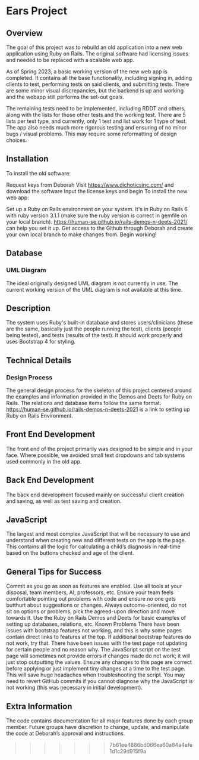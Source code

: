 # Ears Project
## Overview
The goal of this project was to rebuild an old application into a new web application using Ruby on Rails. The original software had licensing issues and needed to be replaced with a scalable web app.

As of Spring 2023, a basic working version of the new web app is completed. It contains all the base functionality, including signing in, adding clients to test, performing tests on said clients, and submitting tests. There are some minor visual discrepancies, but the backend is up and working and the webapp still performs the set-out goals.

The remaining tests need to be implemented, including RDDT and others, along with the lists for those other tests and the working test. There are 5 lists per test type, and currently, only 1 test and list work for 1 type of test. The app also needs much more rigorous testing and ensuring of no minor bugs / visual problems. This may require some reformatting of design choices.

## Installation
To install the old software:

Request keys from Deborah
Visit https://www.dichoticsinc.com/ and download the software
Input the license keys and begin
To install the new web app:

Set up a Ruby on Rails environment on your system. It's in Ruby on Rails 6 with ruby version 3.1.1 (make sure the ruby version is correct in gemfile on your local branch).
https://human-se.github.io/rails-demos-n-deets-2021/ can help you set it up.
Get access to the Github through Deborah and create your own local branch to make changes from.
Begin working!
## Database
### UML Diagram
The ideal originally designed UML diagram is not currently in use. The current working version of the UML diagram is not available at this time.

## Description
The system uses Ruby's built-in database and stores users/clinicians (these are the same, basically just the people running the test), clients (people being tested), and tests (results of the test). It should work properly and uses Bootstrap 4 for styling.

## Technical Details
### Design Process
The general design process for the skeleton of this project centered around the examples and information provided in the Demos and Deets for Ruby on Rails. The relations and database items follow the same format. https://human-se.github.io/rails-demos-n-deets-2021 is a link to setting up Ruby on Rails Environment.

## Front End Development
The front end of the project primarily was designed to be simple and in your face. Where possible, we avoided small text dropdowns and tab systems used commonly in the old app.

## Back End Development
The back end development focused mainly on successful client creation and saving, as well as test saving and creation.

## JavaScript
The largest and most complex JavaScript that will be necessary to use and understand when creating new and different tests on the app is the page. This contains all the logic for calculating a child’s diagnosis in real-time based on the buttons checked and age of the client.

## General Tips for Success
Commit as you go as soon as features are enabled.
Use all tools at your disposal, team members, AI, professors, etc.
Ensure your team feels comfortable pointing out problems with code and ensure no one gets butthurt about suggestions or changes.
Always outcome-oriented, do not sit on options or problems, pick the agreed-upon direction and move towards it.
Use the Ruby on Rails Demos and Deets for basic examples of setting up databases, relations, etc.
Known Problems
There have been issues with bootstrap features not working, and this is why some pages contain direct links to features at the top. If additional bootstrap features do not work, try that. There have been issues with the test page not updating for certain people and no reason why. The JavaScript script on the test page will sometimes not provide errors if changes made do not work; it will just stop outputting the values. Ensure any changes to this page are correct before applying or just implement tiny changes at a time to the test page. This will save huge headaches when troubleshooting the script. You may need to revert GitHub commits if you cannot diagnose why the JavaScript is not working (this was necessary in initial development).




## Extra Information
The code contains documentation for all major features done by each group member. Future groups have discretion to change, update, and manipulate the code at Deborah’s approval and instructions.






>>>>>>> 7b61ee4886bd066ea60a84a4efe1d1c29d915f9a
